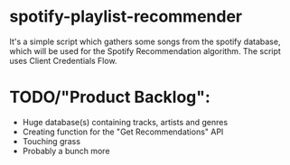 # spotify-playlist-recommender
It's a simple script which gathers some songs from the spotify database, which will be used for the Spotify Recommendation algorithm.
The script uses Client Credentials Flow.

# TODO/"Product Backlog":
- Huge database(s) containing tracks, artists and genres
- Creating function for the "Get Recommendations" API
- Touching grass
- Probably a bunch more